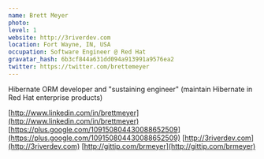 ```yaml
---
name: Brett Meyer
photo:
level: 1
website: http://3riverdev.com
location: Fort Wayne, IN, USA
occupation: Software Engineer @ Red Hat
gravatar_hash: 6b3cf844a631dd094a913991a9576ea2
twitter: https://twitter.com/brettemeyer
---
```

Hibernate ORM developer and "sustaining engineer" (maintain Hibernate in Red Hat
enterprise products)

[http://www.linkedin.com/in/brettmeyer](http://www.linkedin.com/in/brettmeyer)
[https://plus.google.com/109150804430088652509](https://plus.google.com/109150804430088652509)
[http://3riverdev.com](http://3riverdev.com)
[http://gittip.com/brmeyer](http://gittip.com/brmeyer)
